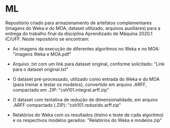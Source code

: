 # ML

Repositório criado para armazenamento de artefatos complementares (imagens do Weka e do MOA, dataset utilizado, arquivos auxiliares) para a entrega do trabalho final da disciplina Aprendizado de Máquina 2020.1 IC/UFF.
Neste repositório se encontram:

- As imagens da execução de diferentes algoritmos no Weka e no MOA:
\"imagens Weka e MOA.pdf"

- Arquivo .txt com um link para dataset original, conforme solicitado:
\"Link para o dataset original.txt"

- O dataset pré-processado, utilizado como entrada do Weka e do MOA (para treinar e testar os modelos), convertido em arquivo .ARFF, compactado em .ZIP:
\"csh101.integral.arff.zip"

- O dataset com tentativa de redução de dimensionalidade, em arquivo .ARFF compactado (.ZIP):
\"csh101.reduzido.arff.zip"

- Relatórios do Weka com os resultados (treino e teste de cada algoritmo) e os respectivos modelos gerados: 
\"Relatórios do Weka e modelos.zip"
